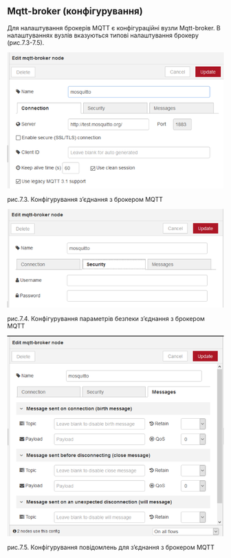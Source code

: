 ## Mqtt-broker (конфігурування)

Для налаштування брокерів MQTT є конфігураційні вузли Mqtt-broker. В налаштуваннях вузлів вказуються типові налаштування брокеру (рис.7.3-7.5).

![img](media/7_3.png)

рис.7.3. Конфігурування з’єднання з брокером MQTT 

![img](media/7_4.png)

рис.7.4. Конфігурування параметрів безпеки з’єднання з брокером MQTT

![img](media/7_5.png)

рис.7.5. Конфігурування повідомлень для з’єднання з брокером MQTT